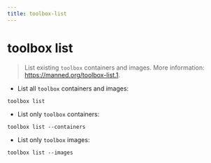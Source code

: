 ```yaml
---
title: toolbox-list
---
```

# toolbox list

> List existing `toolbox` containers and images.
> More information: <https://manned.org/toolbox-list.1>.

- List all `toolbox` containers and images:

`toolbox list`

- List only `toolbox` containers:

`toolbox list --containers`

- List only `toolbox` images:

`toolbox list --images`
